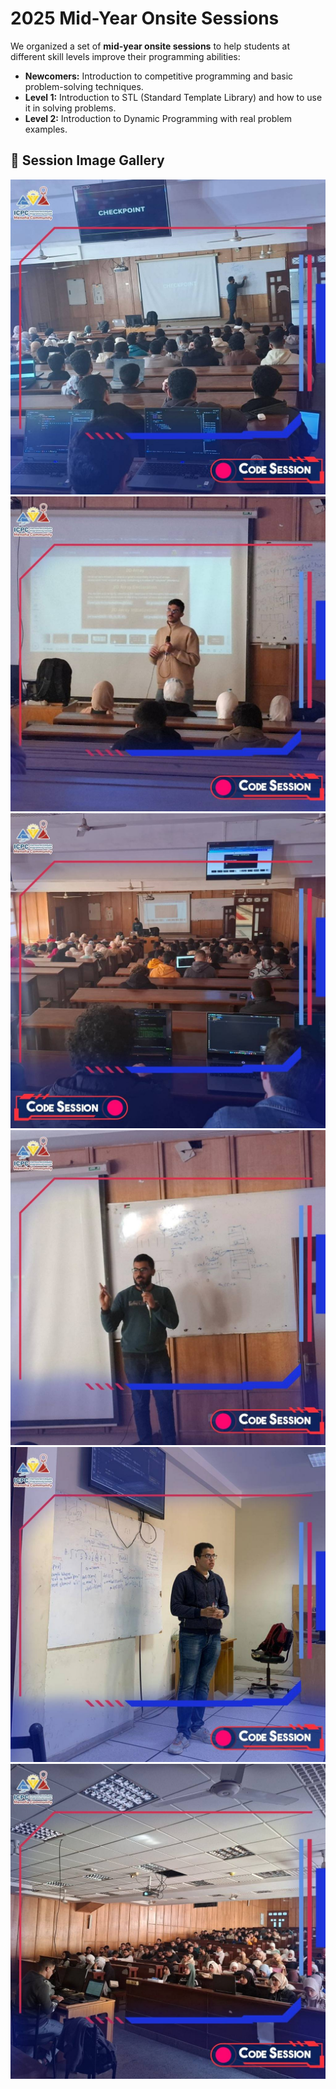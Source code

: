 # 2025 Mid-Year Onsite Sessions

We organized a set of **mid-year onsite sessions** to help students at different skill levels improve their programming abilities:

- **Newcomers:** Introduction to competitive programming and basic problem-solving techniques.  
- **Level 1:** Introduction to STL (Standard Template Library) and how to use it in solving problems.  
- **Level 2:** Introduction to Dynamic Programming with real problem examples.

## 📸 Session Image Gallery

<div class="image-grid">
  <div class="image-item">
    <img src="../../assets/images/events/2025/mid-year-holiday/img1.jpg" alt="Session 1" loading="lazy">
  </div>
  <div class="image-item">
    <img src="../../assets/images/events/2025/mid-year-holiday/img2.jpg" alt="Session 2" loading="lazy">
  </div>
  <div class="image-item">
    <img src="../../assets/images/events/2025/mid-year-holiday/img3.jpg" alt="Session 3" loading="lazy">
  </div>
  <div class="image-item">
    <img src="../../assets/images/events/2025/mid-year-holiday/img4.jpg" alt="Session 4" loading="lazy">
  </div>
  <div class="image-item">
    <img src="../../assets/images/events/2025/mid-year-holiday/img5.jpg" alt="Session 5" loading="lazy">
  </div>
  <div class="image-item">
    <img src="../../assets/images/events/2025/mid-year-holiday/img6.jpg" alt="Session 6" loading="lazy">
  </div>
</div>
